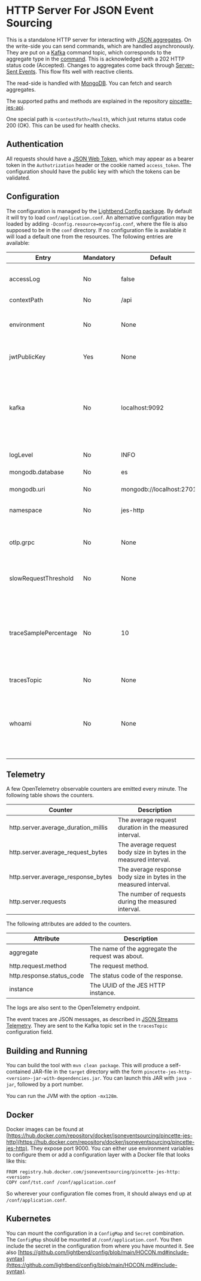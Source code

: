 # HTTP Server For JSON Event Sourcing

This is a standalone HTTP server for interacting with [JSON
aggregates](https://github.com/json-event-sourcing/pincette-jes). On the write-side you can send
commands, which are handled asynchronously. They are put on a [Kafka](https://kafka.apache.org)
command topic, which corresponds to the aggregate type in the [command](https://github.com/json-event-sourcing/pincette-jes). This is acknowledged with a 202 HTTP status code (Accepted). Changes to aggregates come back through [Server-Sent Events](https://github.com/wdonne/pincette-kafka-sse). This flow fits well with reactive clients.

The read-side is handled with [MongoDB](https://www.mongodb.com). You can fetch and search aggregates.

The supported paths and methods are explained in the repository [pincette-jes-api](https://github.com/json-event-sourcing/pincette-jes-api).

One special path is `<contextPath>/health`, which just returns status code 200 (OK). This can be used for health checks.

## Authentication

All requests should have a [JSON Web Token](https://jwt.io), which may appear as a bearer token in the `Authotrization` header or the cookie named `access_token`. The configuration should have the public key with which the tokens can be validated.

## Configuration

The configuration is managed by the [Lightbend Config package](https://github.com/lightbend/config). By default it will try to load `conf/application.conf`. An alternative configuration may be loaded by adding `-Dconfig.resource=myconfig.conf`, where the file is also supposed to be in the `conf` directory. If no configuration file is available it will load a default one from the resources. The following entries are available:

|Entry|Mandatory|Default|Description|
|---|---|---|---|
|accessLog|No|false|A boolean indicating if access log entries should be sent to the log topic, which should be set.|
|contextPath|No|/api|The URL path prefix.|
|environment|No|None|The name of the environment, which will be used as a suffix for the aggregates, e.g. `tst`, `acc`, etc.|
|jwtPublicKey|Yes|None|The public key string, which is used to validate all JSON Web Tokens.|
|kafka|No|localhost:9092|All Kafka settings come below this entry. So for example, the setting `bootstrap.servers` would go to the entry `kafka.bootstrap.servers`. The equivalent environment variable would then be `KAFKA_BOOTSTRAP_SERVERS`.|
|logLevel|No|INFO|The log level as defined in [java.util.logging.Level](https://docs.oracle.com/javase/8/docs/api/java/util/logging/Level.html).|
|mongodb.database|No|es|The name of the MongoDB database.|
|mongodb.uri|No|mongodb://localhost:27017|The URI of the MongoDB service.|
|namespace|No|jes-http|A name to distinguish several deployments in the same environment.|
|otlp.grpc|No|None|The OpenTelemetry endpoint for logs and metrics. It should be a URL like `http://localhost:4317`.|
|slowRequestThreshold|No|None|If this duration is set, then requests that take longer are logged with their request body.|
|traceSamplePercentage|No|10|The percentage of distributed trace samples that are retained. The value should be between 1 and 100. You should use the same percentage in all components that contribute to a trace, otherwise you may see incomplete traces.|
|tracesTopic|No|None|The Kafka topic to which event traces are sent.|
|whoami|No|None|An array of fields that are extracted from the JWT and put in a JSON object that becomes the value of the `whoami` cookie. The cookie can be used by clients to obtain basic information about the current user.|

## Telemetry

A few OpenTelemetry observable counters are emitted every minute. The following table shows the counters.

|Counter|Description|
|---|---|
|http.server.average_duration_millis|The average request duration in the measured interval.|
|http.server.average_request_bytes|The average request body size in bytes in the measured interval.|
|http.server.average_response_bytes|The average response body size in bytes in the measured interval.|
|http.server.requests|The number of requests during the measured interval.|

The following attributes are added to the counters.

|Attribute|Description|
|---|---|
|aggregate|The name of the aggregate the request was about.|
|http.request.method|The request method.|
|http.response.status_code|The status code of the response.|
|instance|The UUID of the JES HTTP instance.|

The logs are also sent to the OpenTelemetry endpoint.

The event traces are JSON messages, as described in [JSON Streams Telemetry](https://jsonstreams.io/docs/logging.html). They are sent to the Kafka topic set in the `tracesTopic` configuration field.

## Building and Running

You can build the tool with `mvn clean package`. This will produce a self-contained JAR-file in the `target` directory with the form `pincette-jes-http-<version>-jar-with-dependencies.jar`. You can launch this JAR with `java -jar`, followed by a port number.

You can run the JVM with the option `-mx128m`.

## Docker

Docker images can be found at [https://hub.docker.com/repository/docker/jsoneventsourcing/pincette-jes-http](https://hub.docker.com/repository/docker/jsoneventsourcing/pincette-jes-http). They expose port 9000. You can either use environment variables to configure them or add a configuration layer with a Docker file that looks like this:

```
FROM registry.hub.docker.com/jsoneventsourcing/pincette-jes-http:<version>
COPY conf/tst.conf /conf/application.conf
```

So wherever your configuration file comes from, it should always end up at ```/conf/application.conf```.

## Kubernetes

You can mount the configuration in a `ConfigMap` and `Secret` combination. The `ConfigMap` should be mounted at `/conf/application.conf`. You then include the secret in the configuration from where you have mounted it. See also [https://github.com/lightbend/config/blob/main/HOCON.md#include-syntax](https://github.com/lightbend/config/blob/main/HOCON.md#include-syntax).
